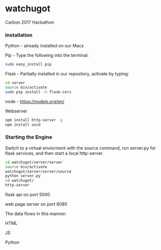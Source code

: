 # watchugot
Carbon 2017 Hackathon

### Installation
Python - already installed on our Macs

Pip - Type the following into the terminal:

```bash
sudo easy_install pip
```
Flask - Partially installed in our repository, activate by typing:
```bash
cd server
source bin/activate
sudo pip install -U flask-cors
```

node - https://nodejs.org/en/

Webserver
```bash
npm install http-server -g
npm install uuid
```

### Starting the Engine
Switch to a virtual enviorment with the source command, run server.py for flask services, and then start a local http-server.
```bash
cd watchugot/server/server
source bin/activate
watchugot/server/server/source
python server.py
cd watchugot/
http-server
```
 flask api on port 5000

web page server on port 8080

The data flows in this manner:

HTML

JS

Python
